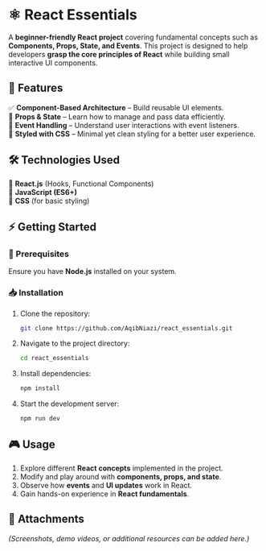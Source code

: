# ⚛️ React Essentials  

A **beginner-friendly React project** covering fundamental concepts such as **Components, Props, State, and Events**. This project is designed to help developers **grasp the core principles of React** while building small interactive UI components.  

## 🚀 Features  
✅ **Component-Based Architecture** – Build reusable UI elements.  
🎯 **Props & State** – Learn how to manage and pass data efficiently.  
🔄 **Event Handling** – Understand user interactions with event listeners.  
🎨 **Styled with CSS** – Minimal yet clean styling for a better user experience.  

## 🛠️ Technologies Used  
🔹 **React.js** (Hooks, Functional Components)  
🔹 **JavaScript (ES6+)**  
🔹 **CSS** (for basic styling)  

## ⚡ Getting Started  

### 📌 Prerequisites  
Ensure you have **Node.js** installed on your system.  

### 📥 Installation  
1. Clone the repository:  
   ```sh
   git clone https://github.com/AqibNiazi/react_essentials.git
   ```
2. Navigate to the project directory:  
   ```sh
   cd react_essentials
   ```
3. Install dependencies:  
   ```sh
   npm install
   ```
4. Start the development server:  
   ```sh
   npm run dev
   ```

## 🎮 Usage  
1. Explore different **React concepts** implemented in the project.  
2. Modify and play around with **components, props, and state**.  
3. Observe how **events** and **UI updates** work in React.  
4. Gain hands-on experience in **React fundamentals**.  

## 📎 Attachments  
_(Screenshots, demo videos, or additional resources can be added here.)_  
